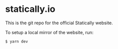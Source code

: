 # statically.io

This is the git repo for the official Statically website.

To setup a local mirror of the website, run:

```bash
$ yarn dev
```